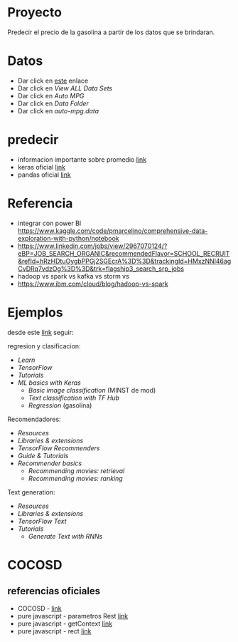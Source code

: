 # Proyecto
Predecir el precio de la gasolina a partir de los datos que se brindaran. 
# Datos
- Dar click en [este](https://archive.ics.uci.edu/ml/index.php) enlace
- Dar click en _View ALL Data Sets_
- Dar click en _Auto MPG_
- Dar click en _Data Folder_
- Dar click en _auto-mpg.data_
# predecir
- informacion importante sobre promedio [link](https://en.wikipedia.org/wiki/Standard_score)
- keras oficial [link](https://keras.io/)
- pandas oficial [link](https://pandas.pydata.org/)

# Referencia
- integrar con power BI
https://www.kaggle.com/code/pmarcelino/comprehensive-data-exploration-with-python/notebook
- https://www.linkedin.com/jobs/view/2967070124/?eBP=JOB_SEARCH_ORGANIC&recommendedFlavor=SCHOOL_RECRUIT&refId=hRzHDtuOygbPPGj2SGEcrA%3D%3D&trackingId=HMxzNNl46agCvDRq7vdzOg%3D%3D&trk=flagship3_search_srp_jobs
- hadoop vs spark vs kafka vs storm vs 
- https://www.ibm.com/cloud/blog/hadoop-vs-spark

# Ejemplos
desde este [link](https://www.tensorflow.org/) seguir:

regresion y clasificacion:
- _Learn_
- _TensorFlow_
- _Tutorials_
- _ML basics with Keras_
  - _Basic image classification_ (MINST de mod)
  - _Text classification with TF Hub_
  - _Regression_ (gasolina)

Recomendadores:
- _Resources_
- _Libraries & extensions_
- _TensorFlow Recommenders_
- _Guide & Tutorials_
- _Recommender basics_
  - _Recommending movies: retrieval_
  - _Recommending movies: ranking_

Text generation:
- _Resources_
- _Libraries & extensions_
- _TensorFlow Text_
- _Tutorials_
  - _Generate Text with RNNs_
# COCOSD
## referencias oficiales
- COCOSD - [link](https://github.com/tensorflow/tfjs-models/tree/master/coco-ssd)
- pure javascript - parametros Rest [link](https://developer.mozilla.org/es/docs/Web/JavaScript/Reference/Functions/rest_parameters)
- pure javascript - getContext [link](https://developer.mozilla.org/es/docs/Web/API/HTMLCanvasElement/getContext)
- pure javascript - rect [link](https://developer.mozilla.org/en-US/docs/Web/API/CanvasRenderingContext2D/rect)